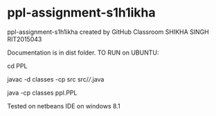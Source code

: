 # ppl-assignment-s1h1ikha
ppl-assignment-s1h1ikha created by GitHub Classroom
SHIKHA SINGH
RIT2015043

Documentation is in dist folder.
TO RUN on UBUNTU:

cd PPL

javac -d classes -cp src src/*/*.java 

java -cp classes ppl.PPL                

Tested on netbeans IDE on windows 8.1

